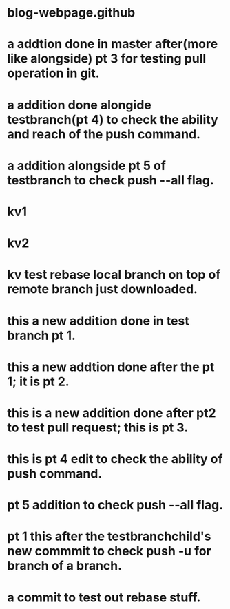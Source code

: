 # blog-webpage.github
# a addtion done in master after(more like alongside) pt 3 for testing pull operation in git.
# a addition done alongide testbranch(pt 4) to check the ability and reach of the push command.
# a addition alongside pt 5 of testbranch to check push --all flag.
# kv1
# kv2
# kv test rebase local branch on top of remote branch just downloaded.
# this a new addition done in test branch pt 1.
# this a new addtion done after the pt 1; it is pt 2.
# this is a new addition done after pt2 to test pull request; this is pt 3.
# this is pt 4 edit to check the ability of push command.
# pt 5 addition to check push --all flag.
# pt 1 this after the testbranchchild's new commmit to check push -u for branch of a branch.
# a commit to test out rebase stuff.